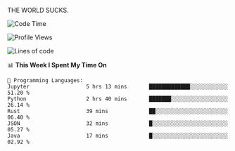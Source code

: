 THE WORLD SUCKS.

<!--START_SECTION:waka-->
![Code Time](http://img.shields.io/badge/Code%20Time-877%20hrs%2044%20mins-blue)

![Profile Views](http://img.shields.io/badge/Profile%20Views-0-blue)

![Lines of code](https://img.shields.io/badge/From%20Hello%20World%20I%27ve%20Written-1.3%20million%20lines%20of%20code-blue)

📊 **This Week I Spent My Time On** 

```text
💬 Programming Languages: 
Jupyter                  5 hrs 13 mins       █████████████░░░░░░░░░░░░   51.20 % 
Python                   2 hrs 40 mins       ███████░░░░░░░░░░░░░░░░░░   26.14 % 
Rust                     39 mins             ██░░░░░░░░░░░░░░░░░░░░░░░   06.40 % 
JSON                     32 mins             █░░░░░░░░░░░░░░░░░░░░░░░░   05.27 % 
Java                     17 mins             █░░░░░░░░░░░░░░░░░░░░░░░░   02.92 % 
```


<!--END_SECTION:waka-->
